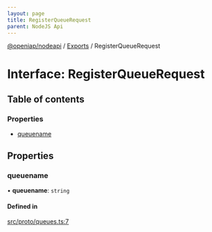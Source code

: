 ```yaml
---
layout: page
title: RegisterQueueRequest
parent: NodeJS Api
---
```

[@openiap/nodeapi](../README.md) / [Exports](../modules.md) / RegisterQueueRequest

# Interface: RegisterQueueRequest

## Table of contents

### Properties

- [queuename](RegisterQueueRequest.md#queuename)

## Properties

### queuename

• **queuename**: `string`

#### Defined in

[src/proto/queues.ts:7](https://github.com/openiap/nodeapi/blob/a6b5438/src/proto/queues.ts#L7)
